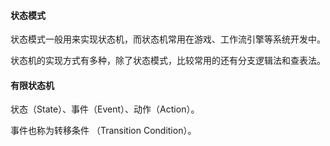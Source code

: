 #### 状态模式

状态模式一般用来实现状态机，而状态机常用在游戏、工作流引擎等系统开发中。

状态机的实现方式有多种，除了状态模式，比较常用的还有分支逻辑法和查表法。

#### 有限状态机

状态（State）、事件（Event）、动作（Action）。

事件也称为转移条件 （Transition Condition）。













